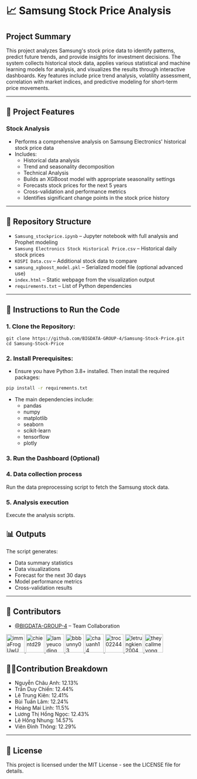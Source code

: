 # 📈 Samsung Stock Price Analysis

## **Project Summary**
This project analyzes Samsung's stock price data to identify patterns, predict future trends, and provide insights for investment decisions. The system collects historical stock data, applies various statistical and machine learning models for analysis, and visualizes the results through interactive dashboards. Key features include price trend analysis, volatility assessment, correlation with market indices, and predictive modeling for short-term price movements.

---

## 🧠 Project Features

### **Stock Analysis**
- Performs a comprehensive analysis on Samsung Electronics' historical stock price data
- Includes:
  - Historical data analysis
  - Trend and seasonality decomposition
  - Technical Analysis
  - Builds an XGBoost model with appropriate seasonality settings
  - Forecasts stock prices for the next 5 years
  - Cross-validation and performance metrics
  - Identifies significant change points in the stock price history
  
---

## 📁 Repository Structure

- `Samsung_stockprice.ipynb` – Jupyter notebook with full analysis and Prophet modeling
- `Samsung Electronics Stock Historical Price.csv` – Historical daily stock prices
- `KOSPI Data.csv` – Additional stock data to compare
- `samsung_xgboost_model.pkl` – Serialized model file (optional advanced use)
- `index.html` – Static webpage from the visualization output
- `requirements.txt` – List of Python dependencies

---

## 🚀 Instructions to Run the Code

### 1. Clone the Repository:
```
git clone https://github.com/BIGDATA-GROUP-4/Samsung-Stock-Price.git
cd Samsung-Stock-Price
```

### 2. Install Prerequisites:
- Ensure you have Python 3.8+ installed. Then install the required packages:
```bash
pip install -r requirements.txt
```
- The main dependencies include:
  - pandas
  - numpy
  - matplotlib
  - seaborn
  - scikit-learn
  - tensorflow
  - plotly

### 3. Run the Dashboard (Optional)

### 4. Data collection process
Run the data preprocessing script to fetch the Samsung stock data.

### 5. Analysis execution
Execute the analysis scripts.

## 📊 Outputs

The script generates: 
   - Data summary statistics
   - Data visualizations
   - Forecast for the next 30 days
   - Model performance metrics
   - Cross-validation results

---

## 👥 Contributors

- [@BIGDATA-GROUP-4](https://github.com/BIGDATA-GROUP-4) – Team Collaboration
<a href="https://github.com/immaFrogUwU">
  <img src="https://avatars.githubusercontent.com/u/130581573?v=4" width="50" height="50" alt="immaFrogUwU"/>
</a>
<a href="https://github.com/chientd29">
  <img src="https://avatars.githubusercontent.com/u/137612901?v=4" width="50" height="50" alt="chientd29"/>
</a>
<a href="https://github.com/lamyeucoding">
  <img src="https://avatars.githubusercontent.com/u/203073838?v=4" width="50" height="50" alt="lamyeucoding"/>
</a>
<a href="https://github.com/bbbunny03">
  <img src="https://avatars.githubusercontent.com/u/207357130?v=4" width="50" height="50" alt="bbbunny03"/>
</a>
<a href="https://github.com/chauanh14">
  <img src="https://avatars.githubusercontent.com/u/207451086?v=4" width="50" height="50" alt="chauanh14"/>
</a>
<a href="https://github.com/troc02244">
  <img src="https://avatars.githubusercontent.com/u/192955263?v=4" width="50" height="50" alt="troc02244"/>
</a>
<a href="https://github.com/letrungkien2004">
  <img src="https://avatars.githubusercontent.com/u/207433917?v=4" width="50" height="50" alt="letrungkien2004"/>
</a>
<a href="https://github.com/theycallmevong">
  <img src="https://avatars.githubusercontent.com/u/207429199?v=4" width="50" height="50" alt="theycallmevong"/>
</a>

## 🧑‍💼Contribution Breakdown

- Nguyễn Châu Anh: 12.13%
- Trần Duy Chiến: 12.44%
- Lê Trung Kiên: 12.41%
- Bùi Tuấn Lâm: 12.24%
- Hoàng Mai Linh: 11.5%
- Lương Thị Hồng Ngọc: 12.43%
- Lê Hồng Nhung: 14.57%
- Viên Đình Thông: 12.29%

---

## 📄 License

This project is licensed under the MIT License - see the LICENSE file for details.

